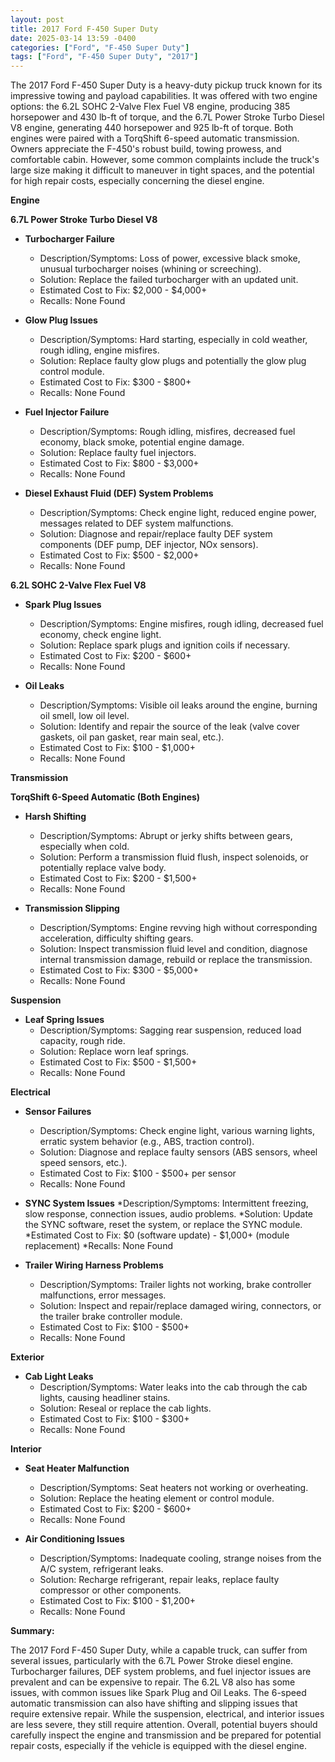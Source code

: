 ```yaml
---
layout: post
title: 2017 Ford F-450 Super Duty
date: 2025-03-14 13:59 -0400
categories: ["Ford", "F-450 Super Duty"]
tags: ["Ford", "F-450 Super Duty", "2017"]
---
```

The 2017 Ford F-450 Super Duty is a heavy-duty pickup truck known for its impressive towing and payload capabilities. It was offered with two engine options: the 6.2L SOHC 2-Valve Flex Fuel V8 engine, producing 385 horsepower and 430 lb-ft of torque, and the 6.7L Power Stroke Turbo Diesel V8 engine, generating 440 horsepower and 925 lb-ft of torque. Both engines were paired with a TorqShift 6-speed automatic transmission. Owners appreciate the F-450's robust build, towing prowess, and comfortable cabin. However, some common complaints include the truck's large size making it difficult to maneuver in tight spaces, and the potential for high repair costs, especially concerning the diesel engine.

**Engine**

**6.7L Power Stroke Turbo Diesel V8**

*   **Turbocharger Failure**
    *   Description/Symptoms: Loss of power, excessive black smoke, unusual turbocharger noises (whining or screeching).
    *   Solution: Replace the failed turbocharger with an updated unit.
    *   Estimated Cost to Fix: $2,000 - $4,000+
    *   Recalls: None Found

*   **Glow Plug Issues**
    *   Description/Symptoms: Hard starting, especially in cold weather, rough idling, engine misfires.
    *   Solution: Replace faulty glow plugs and potentially the glow plug control module.
    *   Estimated Cost to Fix: $300 - $800+
    *   Recalls: None Found

*   **Fuel Injector Failure**
    *   Description/Symptoms: Rough idling, misfires, decreased fuel economy, black smoke, potential engine damage.
    *   Solution: Replace faulty fuel injectors.
    *   Estimated Cost to Fix: $800 - $3,000+
    *   Recalls: None Found

*   **Diesel Exhaust Fluid (DEF) System Problems**
    *   Description/Symptoms: Check engine light, reduced engine power, messages related to DEF system malfunctions.
    *   Solution: Diagnose and repair/replace faulty DEF system components (DEF pump, DEF injector, NOx sensors).
    *   Estimated Cost to Fix: $500 - $2,000+
    *   Recalls: None Found

**6.2L SOHC 2-Valve Flex Fuel V8**

*   **Spark Plug Issues**
    *   Description/Symptoms: Engine misfires, rough idling, decreased fuel economy, check engine light.
    *   Solution: Replace spark plugs and ignition coils if necessary.
    *   Estimated Cost to Fix: $200 - $600+
    *   Recalls: None Found

*   **Oil Leaks**
    *   Description/Symptoms: Visible oil leaks around the engine, burning oil smell, low oil level.
    *   Solution: Identify and repair the source of the leak (valve cover gaskets, oil pan gasket, rear main seal, etc.).
    *   Estimated Cost to Fix: $100 - $1,000+
    *   Recalls: None Found

**Transmission**

**TorqShift 6-Speed Automatic (Both Engines)**

*   **Harsh Shifting**
    *   Description/Symptoms: Abrupt or jerky shifts between gears, especially when cold.
    *   Solution: Perform a transmission fluid flush, inspect solenoids, or potentially replace valve body.
    *   Estimated Cost to Fix: $200 - $1,500+
    *   Recalls: None Found

*   **Transmission Slipping**
    *   Description/Symptoms: Engine revving high without corresponding acceleration, difficulty shifting gears.
    *   Solution: Inspect transmission fluid level and condition, diagnose internal transmission damage, rebuild or replace the transmission.
    *   Estimated Cost to Fix: $300 - $5,000+
    *   Recalls: None Found

**Suspension**

*   **Leaf Spring Issues**
    *   Description/Symptoms: Sagging rear suspension, reduced load capacity, rough ride.
    *   Solution: Replace worn leaf springs.
    *   Estimated Cost to Fix: $500 - $1,500+
    *   Recalls: None Found

**Electrical**

*   **Sensor Failures**
    *   Description/Symptoms: Check engine light, various warning lights, erratic system behavior (e.g., ABS, traction control).
    *   Solution: Diagnose and replace faulty sensors (ABS sensors, wheel speed sensors, etc.).
    *   Estimated Cost to Fix: $100 - $500+ per sensor
    *   Recalls: None Found

*   **SYNC System Issues**
    *Description/Symptoms: Intermittent freezing, slow response, connection issues, audio problems.
    *Solution: Update the SYNC software, reset the system, or replace the SYNC module.
    *Estimated Cost to Fix: $0 (software update) - $1,000+ (module replacement)
    *Recalls: None Found

*   **Trailer Wiring Harness Problems**
    *   Description/Symptoms: Trailer lights not working, brake controller malfunctions, error messages.
    *   Solution: Inspect and repair/replace damaged wiring, connectors, or the trailer brake controller module.
    *   Estimated Cost to Fix: $100 - $500+
    *   Recalls: None Found

**Exterior**

*   **Cab Light Leaks**
    *   Description/Symptoms: Water leaks into the cab through the cab lights, causing headliner stains.
    *   Solution: Reseal or replace the cab lights.
    *   Estimated Cost to Fix: $100 - $300+
    *   Recalls: None Found

**Interior**

*   **Seat Heater Malfunction**
    *   Description/Symptoms: Seat heaters not working or overheating.
    *   Solution: Replace the heating element or control module.
    *   Estimated Cost to Fix: $200 - $600+
    *   Recalls: None Found

*   **Air Conditioning Issues**
    *   Description/Symptoms: Inadequate cooling, strange noises from the A/C system, refrigerant leaks.
    *   Solution: Recharge refrigerant, repair leaks, replace faulty compressor or other components.
    *   Estimated Cost to Fix: $100 - $1,200+
    *   Recalls: None Found

**Summary:**

The 2017 Ford F-450 Super Duty, while a capable truck, can suffer from several issues, particularly with the 6.7L Power Stroke diesel engine. Turbocharger failures, DEF system problems, and fuel injector issues are prevalent and can be expensive to repair. The 6.2L V8 also has some issues, with common issues like Spark Plug and Oil Leaks. The 6-speed automatic transmission can also have shifting and slipping issues that require extensive repair. While the suspension, electrical, and interior issues are less severe, they still require attention. Overall, potential buyers should carefully inspect the engine and transmission and be prepared for potential repair costs, especially if the vehicle is equipped with the diesel engine.

